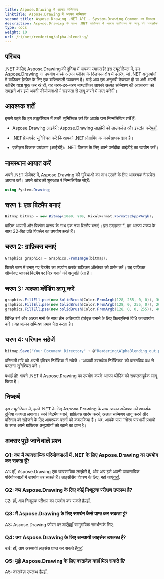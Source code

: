```yaml
---
title: Aspose.Drawing में अल्फा सम्मिश्रण
linktitle: Aspose.Drawing में अल्फा सम्मिश्रण
second_title: Aspose.Drawing .NET API - System.Drawing.Common का विकल्प
description: Aspose.Drawing के साथ .NET ग्राफ़िक्स में अल्फ़ा सम्मिश्रण के जादू को अनलॉक करें। पारभासी प्रभावों के साथ अपनी परियोजनाओं को उन्नत करें।
type: docs
weight: 10
url: /hi/net/rendering/alpha-blending/
---
```

## परिचय

.NET के लिए Aspose.Drawing की दुनिया में आपका स्वागत है! इस ट्यूटोरियल में, हम Aspose.Drawing का उपयोग करके अल्फा ब्लेंडिंग के दिलचस्प क्षेत्र में उतरेंगे, जो .NET अनुप्रयोगों में ग्राफिक्स हेरफेर के लिए एक शक्तिशाली उपकरण है। चाहे आप एक अनुभवी डेवलपर हों या अभी अपनी कोडिंग यात्रा शुरू कर रहे हों, यह चरण-दर-चरण मार्गदर्शिका आपको अल्फा सम्मिश्रण की अवधारणा को समझने और इसे अपनी परियोजनाओं में सहजता से लागू करने में मदद करेगी।

## आवश्यक शर्तें

इससे पहले कि हम ट्यूटोरियल में उतरें, सुनिश्चित करें कि आपके पास निम्नलिखित शर्तें हैं:

-  Aspose.Drawing लाइब्रेरी: Aspose.Drawing लाइब्रेरी को डाउनलोड और इंस्टॉल करें[यहाँ](https://releases.aspose.com/drawing/net/).

- .NET फ्रेमवर्क: सुनिश्चित करें कि आपको .NET प्रोग्रामिंग का कार्यसाधक ज्ञान है।

- एकीकृत विकास पर्यावरण (आईडीई): .NET विकास के लिए अपने पसंदीदा आईडीई का उपयोग करें।

## नामस्थान आयात करें

अपने .NET प्रोजेक्ट में, Aspose.Drawing की सुविधाओं का लाभ उठाने के लिए आवश्यक नेमस्पेस आयात करें। अपने कोड की शुरुआत में निम्नलिखित जोड़ें:

```csharp
using System.Drawing;
```

## चरण 1: एक बिटमैप बनाएं

```csharp
Bitmap bitmap = new Bitmap(1000, 800, PixelFormat.Format32bppPArgb);
```

वांछित आयामों और पिक्सेल प्रारूप के साथ एक नया बिटमैप बनाएं। इस उदाहरण में, हम अल्फा प्रारूप के साथ 32-बिट प्रति पिक्सेल का उपयोग करते हैं।

## चरण 2: ग्राफ़िक्स बनाएं

```csharp
Graphics graphics = Graphics.FromImage(bitmap);
```

पिछले चरण में बनाए गए बिटमैप का उपयोग करके ग्राफ़िक्स ऑब्जेक्ट को प्रारंभ करें। यह ग्राफ़िक्स ऑब्जेक्ट आपको बिटमैप पर चित्र बनाने की अनुमति देता है।

## चरण 3: अल्फा ब्लेंडिंग लागू करें

```csharp
graphics.FillEllipse(new SolidBrush(Color.FromArgb(128, 255, 0, 0)), 300, 100, 400, 400);
graphics.FillEllipse(new SolidBrush(Color.FromArgb(128, 0, 255, 0)), 200, 300, 400, 400);
graphics.FillEllipse(new SolidBrush(Color.FromArgb(128, 0, 0, 255)), 400, 300, 400, 400);
```

विभिन्न रंगों और अल्फ़ा मानों के साथ तीन अतिव्यापी दीर्घवृत्त बनाने के लिए फ़िलएलिप्से विधि का उपयोग करें। यह अल्फा सम्मिश्रण प्रभाव पैदा करता है।

## चरण 4: परिणाम सहेजें

```csharp
bitmap.Save("Your Document Directory" + @"Rendering\AlphaBlending_out.png");
```

परिणामी छवि को अपनी इच्छित निर्देशिका में सहेजें। "आपकी दस्तावेज़ निर्देशिका" को वास्तविक पथ से बदलना सुनिश्चित करें।

बधाई हो! आपने .NET में Aspose.Drawing का उपयोग करके अल्फा ब्लेंडिंग को सफलतापूर्वक लागू किया है।

## निष्कर्ष

इस ट्यूटोरियल में, हमने .NET के लिए Aspose.Drawing के साथ अल्फा सम्मिश्रण की आकर्षक दुनिया का पता लगाया। हमने बिटमैप बनाने, ग्राफ़िक्स आरंभ करने, अल्फ़ा सम्मिश्रण लागू करने और परिणाम को सहेजने के लिए आवश्यक चरणों को कवर किया है। अब, आपके पास मनोरम पारभासी प्रभावों के साथ अपने ग्राफिक्स अनुप्रयोगों को बढ़ाने का ज्ञान है।

## अक्सर पूछे जाने वाले प्रश्न

### Q1: क्या मैं व्यावसायिक परियोजनाओं में .NET के लिए Aspose.Drawing का उपयोग कर सकता हूँ?

 A1: हाँ, Aspose.Drawing एक व्यावसायिक लाइब्रेरी है, और आप इसे अपनी व्यावसायिक परियोजनाओं में उपयोग कर सकते हैं। लाइसेंसिंग विवरण के लिए, यहां जाएं[यहाँ](https://purchase.aspose.com/buy).

### Q2: क्या Aspose.Drawing के लिए कोई निःशुल्क परीक्षण उपलब्ध है?

 उ2: हाँ, आप निःशुल्क परीक्षण का उपयोग कर सकते हैं[यहाँ](https://releases.aspose.com/).

### Q3: मैं Aspose.Drawing के लिए समर्थन कैसे प्राप्त कर सकता हूं?

 A3: Aspose.Drawing फोरम पर जाएँ[यहाँ](https://forum.aspose.com/c/diagram/17) सामुदायिक समर्थन के लिए.

### Q4: क्या Aspose.Drawing के लिए अस्थायी लाइसेंस उपलब्ध हैं?

 उ4: हाँ, आप अस्थायी लाइसेंस प्राप्त कर सकते हैं[यहाँ](https://purchase.aspose.com/temporary-license/).

### Q5: मुझे Aspose.Drawing के लिए दस्तावेज़ कहाँ मिल सकते हैं?

 A5: दस्तावेज़ उपलब्ध है[यहाँ](https://reference.aspose.com/drawing/net/).